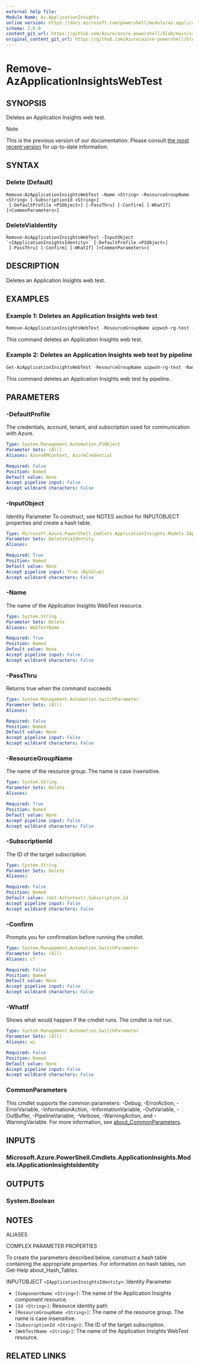 ```yaml
---
external help file: 
Module Name: Az.ApplicationInsights
online version: https://docs.microsoft.com/powershell/module/az.applicationinsights/remove-azapplicationinsightswebtest
schema: 2.0.0
content_git_url: https://github.com/Azure/azure-powershell/blob/main/src/ApplicationInsights/ApplicationInsights/help/Remove-AzApplicationInsightsWebTest.md
original_content_git_url: https://github.com/Azure/azure-powershell/blob/main/src/ApplicationInsights/ApplicationInsights/help/Remove-AzApplicationInsightsWebTest.md
---
```


# Remove-AzApplicationInsightsWebTest

## SYNOPSIS
Deletes an Application Insights web test.

> [!NOTE]
>This is the previous version of our documentation. Please consult [the most recent version](/powershell/module/az.applicationinsights/remove-azapplicationinsightswebtest) for up-to-date information.

## SYNTAX

### Delete (Default)
```
Remove-AzApplicationInsightsWebTest -Name <String> -ResourceGroupName <String> [-SubscriptionId <String>]
 [-DefaultProfile <PSObject>] [-PassThru] [-Confirm] [-WhatIf] [<CommonParameters>]
```

### DeleteViaIdentity
```
Remove-AzApplicationInsightsWebTest -InputObject `<IApplicationInsightsIdentity>` [-DefaultProfile <PSObject>]
 [-PassThru] [-Confirm] [-WhatIf] [<CommonParameters>]
```

## DESCRIPTION
Deletes an Application Insights web test.

## EXAMPLES

### Example 1: Deletes an Application Insights web test
```powershell
Remove-AzApplicationInsightsWebTest -ResourceGroupName azpwsh-rg-test -Name standardwebtest01-lucasappinsights
```

This command deletes an Application Insights web test.

### Example 2: Deletes an Application Insights web test by pipeline
```powershell
Get-AzApplicationInsightsWebTest -ResourceGroupName azpwsh-rg-test -Name webtest01-lucasappinsights | Remove-AzApplicationInsightsWebTest
```

This command deletes an Application Insights web test by pipeline.

## PARAMETERS

### -DefaultProfile
The credentials, account, tenant, and subscription used for communication with Azure.

```yaml
Type: System.Management.Automation.PSObject
Parameter Sets: (All)
Aliases: AzureRMContext, AzureCredential

Required: False
Position: Named
Default value: None
Accept pipeline input: False
Accept wildcard characters: False
```

### -InputObject
Identity Parameter
To construct, see NOTES section for INPUTOBJECT properties and create a hash table.

```yaml
Type: Microsoft.Azure.PowerShell.Cmdlets.ApplicationInsights.Models.IApplicationInsightsIdentity
Parameter Sets: DeleteViaIdentity
Aliases:

Required: True
Position: Named
Default value: None
Accept pipeline input: True (ByValue)
Accept wildcard characters: False
```

### -Name
The name of the Application Insights WebTest resource.

```yaml
Type: System.String
Parameter Sets: Delete
Aliases: WebTestName

Required: True
Position: Named
Default value: None
Accept pipeline input: False
Accept wildcard characters: False
```

### -PassThru
Returns true when the command succeeds

```yaml
Type: System.Management.Automation.SwitchParameter
Parameter Sets: (All)
Aliases:

Required: False
Position: Named
Default value: None
Accept pipeline input: False
Accept wildcard characters: False
```

### -ResourceGroupName
The name of the resource group.
The name is case insensitive.

```yaml
Type: System.String
Parameter Sets: Delete
Aliases:

Required: True
Position: Named
Default value: None
Accept pipeline input: False
Accept wildcard characters: False
```

### -SubscriptionId
The ID of the target subscription.

```yaml
Type: System.String
Parameter Sets: Delete
Aliases:

Required: False
Position: Named
Default value: (Get-AzContext).Subscription.Id
Accept pipeline input: False
Accept wildcard characters: False
```

### -Confirm
Prompts you for confirmation before running the cmdlet.

```yaml
Type: System.Management.Automation.SwitchParameter
Parameter Sets: (All)
Aliases: cf

Required: False
Position: Named
Default value: None
Accept pipeline input: False
Accept wildcard characters: False
```

### -WhatIf
Shows what would happen if the cmdlet runs.
The cmdlet is not run.

```yaml
Type: System.Management.Automation.SwitchParameter
Parameter Sets: (All)
Aliases: wi

Required: False
Position: Named
Default value: None
Accept pipeline input: False
Accept wildcard characters: False
```

### CommonParameters
This cmdlet supports the common parameters: -Debug, -ErrorAction, -ErrorVariable, -InformationAction, -InformationVariable, -OutVariable, -OutBuffer, -PipelineVariable, -Verbose, -WarningAction, and -WarningVariable. For more information, see [about_CommonParameters](http://go.microsoft.com/fwlink/?LinkID=113216).

## INPUTS

### Microsoft.Azure.PowerShell.Cmdlets.ApplicationInsights.Models.IApplicationInsightsIdentity

## OUTPUTS

### System.Boolean

## NOTES

ALIASES

COMPLEX PARAMETER PROPERTIES

To create the parameters described below, construct a hash table containing the appropriate properties. For information on hash tables, run Get-Help about_Hash_Tables.


INPUTOBJECT `<IApplicationInsightsIdentity>`: Identity Parameter
  - `[ComponentName <String>]`: The name of the Application Insights component resource.
  - `[Id <String>]`: Resource identity path
  - `[ResourceGroupName <String>]`: The name of the resource group. The name is case insensitive.
  - `[SubscriptionId <String>]`: The ID of the target subscription.
  - `[WebTestName <String>]`: The name of the Application Insights WebTest resource.

## RELATED LINKS

